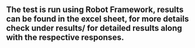 ## The test is run using Robot Framework, results can be found in the excel sheet, for more details check under results/ for detailed results along with the respective responses.